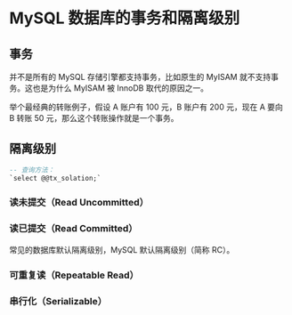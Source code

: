 # MySQL 数据库的事务和隔离级别

## 事务

并不是所有的 MySQL 存储引擎都支持事务，比如原生的 MyISAM 就不支持事务。这也是为什么 MyISAM 被 InnoDB 取代的原因之一。

举个最经典的转账例子，假设 A 账户有 100 元，B 账户有 200 元，现在 A 要向 B 转账 50 元，那么这个转账操作就是一个事务。


## 隔离级别

```sql
-- 查询方法：
`select @@tx_solation;`
```

### 读未提交（Read Uncommitted）

### 读已提交（Read Committed）

常见的数据库默认隔离级别，MySQL 默认隔离级别（简称 RC）。

### 可重复读（Repeatable Read）

### 串行化（Serializable）
